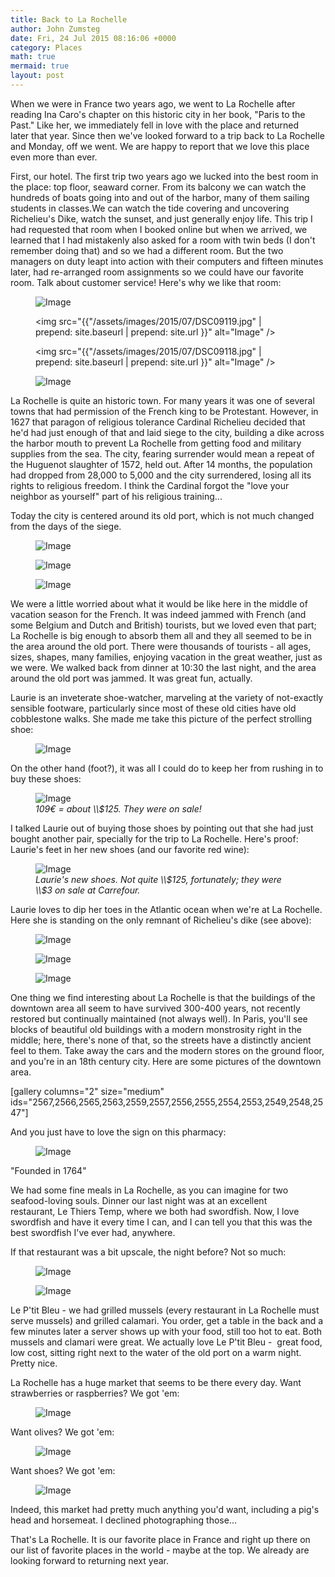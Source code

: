```yaml
---
title: Back to La Rochelle
author: John Zumsteg
date: Fri, 24 Jul 2015 08:16:06 +0000
category: Places
math: true
mermaid: true
layout: post
---
```

When we were in France two years ago, we went to La Rochelle after reading Ina Caro's chapter on this historic city in her book, "Paris to the Past." Like her, we immediately fell in love with the place and returned later that year. Since then we've looked forward to a trip back to La Rochelle and Monday, off we went. We are happy to report that we love this place even more than ever.

First, our hotel. The first trip two years ago we lucked into the best room in the place: top floor, seaward corner. From its balcony we can watch the hundreds of boats going into and out of the harbor, many of them sailing students in classes.We can watch the tide covering and uncovering Richelieu's Dike, watch the sunset, and just generally enjoy life. This trip I had requested that room when I booked online but when we arrived, we learned that I had mistakenly also asked for a room with twin beds (I don't remember doing that) and so we had a different room. But the two managers on duty leapt into action with their computers and fifteen minutes later, had re-arranged room assignments so we could have our favorite room. Talk about customer service! Here's why we like that room:
<figure>
	<img src="{{"/assets/images/2015/07/DSC09120.jpg" | prepend: site.baseurl | prepend: site.url }}" alt="Image" />
	<figcaption></figcaption>
</figure>

 </a> <figure>
	<img src="{{"/assets/images/2015/07/DSC09119.jpg" | prepend: site.baseurl | prepend: site.url }}" alt="Image" />
	<figcaption></figcaption>
</figure>

</a> <figure>
	<img src="{{"/assets/images/2015/07/DSC09118.jpg" | prepend: site.baseurl | prepend: site.url }}" alt="Image" />
	<figcaption></figcaption>
</figure>

 <figure>
	<img src="{{"/assets/images/2015/07/DSC09109.jpg" | prepend: site.baseurl | prepend: site.url }}" alt="Image" />
	<figcaption></figcaption>
</figure>



La Rochelle is quite an historic town. For many years it was one of several towns that had permission of the French king to be Protestant. However, in 1627 that paragon of religious tolerance Cardinal Richelieu decided that he'd had just enough of that and laid siege to the city, building a dike across the harbor mouth to prevent La Rochelle from getting food and military supplies from the sea. The city, fearing surrender would mean a repeat of the Huguenot slaughter of 1572, held out. After 14 months, the population had dropped from 28,000 to 5,000 and the city surrendered, losing all its rights to religious freedom. I think the Cardinal forgot the "love your neighbor as yourself" part of his religious training...

Today the city is centered around its old port, which is not much changed from the days of the siege.
<figure>
	<img src="{{"/assets/images/2015/07/DSC09138.jpg" | prepend: site.baseurl | prepend: site.url }}" alt="Image" />
	<figcaption></figcaption>
</figure>

<figure>
	<img src="{{"/assets/images/2015/07/DSC00886.jpg" | prepend: site.baseurl | prepend: site.url }}" alt="Image" />
	<figcaption></figcaption>
</figure>

<figure>
	<img src="{{"/assets/images/2015/07/DSC09139.jpg" | prepend: site.baseurl | prepend: site.url }}" alt="Image" />
	<figcaption></figcaption>
</figure>



We were a little worried about what it would be like here in the middle of vacation season for the French. It was indeed jammed with French (and some Belgium and Dutch and British) tourists, but we loved even that part; La Rochelle is big enough to absorb them all and they all seemed to be in the area around the old port. There were thousands of tourists - all ages, sizes, shapes, many families, enjoying vacation in the great weather, just as we were. We walked back from dinner at 10:30 the last night, and the area around the old port was jammed. It was great fun, actually.

Laurie is an inveterate shoe-watcher, marveling at the variety of not-exactly sensible footware, particularly since most of these old cities have old cobblestone walks. She made me take this picture of the perfect strolling shoe:
<figure>
	<img src="{{"/assets/images/2015/07/DSC09146.jpg" | prepend: site.baseurl | prepend: site.url }}" alt="Image" />
	<figcaption></figcaption>
</figure>


On the other hand (foot?), it was all I could do to keep her from rushing in to buy these shoes:

<figure>
	<img src="{{"/assets/images/2015/07/DSC00882.jpg" | prepend: site.baseurl | prepend: site.url }}" alt="Image" />
	<figcaption><em>109€ = about \\$125. They were on sale!</em></figcaption>
</figure>



I talked Laurie out of buying those shoes by pointing out that she had just bought another pair, specially for the trip to La Rochelle. Here's proof: Laurie's feet in her new shoes (and our favorite red wine):

<figure>
	<img src="{{"/assets/images/2015/07/DSC09119.jpg" | prepend: site.baseurl | prepend: site.url }}" alt="Image" />
	<figcaption><em>Laurie's new shoes. Not quite \\$125, fortunately; they were \\$3 on sale at Carrefour.</em></figcaption>
</figure>



Laurie loves to dip her toes in the Atlantic ocean when we're at La Rochelle. Here she is standing on the only remnant of Richelieu's dike (see above):

<figure>
	<img src="{{"/assets/images/2015/07/DSC00892.jpg" | prepend: site.baseurl | prepend: site.url }}" alt="Image" />
	<figcaption></figcaption>
</figure>

 <figure>
	<img src="{{"/assets/images/2015/07/DSC00894.jpg" | prepend: site.baseurl | prepend: site.url }}" alt="Image" />
	<figcaption></figcaption>
</figure>

 <figure>
	<img src="{{"/assets/images/2015/07/DSC00903.jpg" | prepend: site.baseurl | prepend: site.url }}" alt="Image" />
	<figcaption></figcaption>
</figure>



One thing we find interesting about La Rochelle is that the buildings of the downtown area all seem to have survived 300-400 years, not recently restored but continually maintained (not always well). In Paris, you'll see blocks of beautiful old buildings with a modern monstrosity right in the middle; here, there's none of that, so the streets have a distinctly ancient feel to them. Take away the cars and the modern stores on the ground floor, and you're in an 18th century city. Here are some pictures of the downtown area.

[gallery columns="2" size="medium" ids="2567,2566,2565,2563,2559,2557,2556,2555,2554,2553,2549,2548,2547"]

And you just have to love the sign on this pharmacy:

<figure>
	<img src="{{"/assets/images/2015/07/DSC00860.jpg" | prepend: site.baseurl | prepend: site.url }}" alt="Image" />
	<figcaption></figcaption>
</figure>


"Founded in 1764"

We had some fine meals in La Rochelle, as you can imagine for two seafood-loving souls. Dinner our last night was at an excellent restaurant, Le Thiers Temp, where we both had swordfish. Now, I love swordfish and have it every time I can, and I can tell you that this was the best swordfish I've ever had, anywhere.

If that restaurant was a bit upscale, the night before? Not so much:
<figure>
	<img src="{{"/assets/images/2015/07/DSC00822.jpg" | prepend: site.baseurl | prepend: site.url }}" alt="Image" />
	<figcaption></figcaption>
</figure>


<figure>
	<img src="{{"/assets/images/2015/07/DSC00820.jpg" | prepend: site.baseurl | prepend: site.url }}" alt="Image" />
	<figcaption></figcaption>
</figure>



Le P'tit Bleu - we had grilled mussels (every restaurant in La Rochelle must serve mussels) and grilled calamari. You order, get a table in the back and a few minutes later a server shows up with your food, still too hot to eat. Both mussels and clamari were great. We actually love Le P'tit Bleu -  great food, low cost, sitting right next to the water of the old port on a warm night. Pretty nice.

La Rochelle has a huge market that seems to be there every day. Want strawberries or raspberries? We got 'em:

<figure>
	<img src="{{"/assets/images/2015/07/DSC00844.jpg" | prepend: site.baseurl | prepend: site.url }}" alt="Image" />
	<figcaption></figcaption>
</figure>

Want olives? We got 'em:
<figure>
	<img src="{{"/assets/images/2015/07/DSC00842.jpg" | prepend: site.baseurl | prepend: site.url }}" alt="Image" />
	<figcaption></figcaption>
</figure>



Want shoes? We got 'em:
<figure>
	<img src="{{"/assets/images/2015/07/DSC00848.jpg" | prepend: site.baseurl | prepend: site.url }}" alt="Image" />
	<figcaption></figcaption>
</figure>

Indeed, this market had pretty much anything you'd want, including a pig's head and horsemeat. I declined photographing those...

That's La Rochelle. It is our favorite place in France and right up there on our list of favorite places in the world - maybe at the top. We already are looking forward to returning next year.

&nbsp;

&nbsp;

&nbsp;
